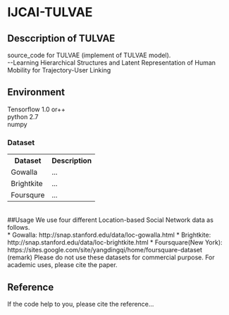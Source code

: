 # IJCAI-TULVAE
## Desccription of TULVAE
source_code for TULVAE (implement of TULVAE model).<br>
--Learning Hierarchical Structures and Latent Representation
of Human Mobility for Trajectory-User Linking
## Environment
Tensorflow 1.0 or++<br> 
python 2.7<br>
numpy
### Dataset
<div>
    <table border="0">
	  <tr>
	    <th>Dataset</th>
	    <th>Description</th>
	  </tr>
	  <tr>
	    <td>Gowalla</td>
	    <td>...</td>
	  </tr>
    <tr>
	    <td>Brightkite</td>
	    <td>...</td>
	  </tr>
    	  <tr>
	    <td>Foursqure</td>
	    <td>...</td>
	  </tr>
    </table>
</div>
<br>
##Usage
We use four different Location-based Social Network data as follows.<br>
* Gowalla: http://snap.stanford.edu/data/loc-gowalla.html
* Brightkite: http://snap.stanford.edu/data/loc-brightkite.html
* Foursquare(New York): https://sites.google.com/site/yangdingqi/home/foursquare-dataset <br>
(remark) Please do not use these datasets for commercial purpose. For academic uses, please cite the paper.

## Reference
If the code help to you, please cite the reference...
